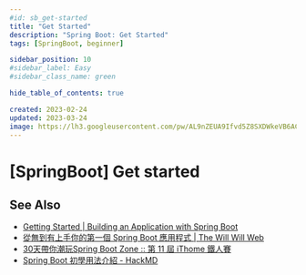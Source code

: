 ```yaml
---
#id: sb_get-started
title: "Get Started"
description: "Spring Boot: Get Started"
tags: [SpringBoot, beginner]

sidebar_position: 10
#sidebar_label: Easy
#sidebar_class_name: green

hide_table_of_contents: true

created: 2023-02-24
updated: 2023-03-24
image: https://lh3.googleusercontent.com/pw/AL9nZEUA9Ifvd5Z8SXDWkeVB6AC4MPGwnXaL6kBXNPoXwOQQ2jOcZ1Jw_0p8TKK8C3ZX0e67_FOY15eDrm7aaXSQJcKtoUzC80SAQEHsaBy6qS2AqNNs5VUFNXBKm439y_1wkvmDl-PnL8ReojnIumNlEvOXBg=w800-no?authuser=0
---
```


[SpringBoot] Get started
=========================





See Also
--------

- [Getting Started | Building an Application with Spring Boot](https://spring.io/guides/gs/spring-boot/)
- [從無到有上手你的第一個 Spring Boot 應用程式 | The Will Will Web](https://blog.miniasp.com/post/2022/09/19/Spring-Boot-Quick-Start-From-Scratch)
- [30天帶你潮玩Spring Boot Zone :: 第 11 屆 iThome 鐵人賽](https://ithelp.ithome.com.tw/users/20119569/ironman/2159)
- [Spring Boot 初學用法介紹 - HackMD](https://hackmd.io/@bingdoal/SkNK5YWPw)

